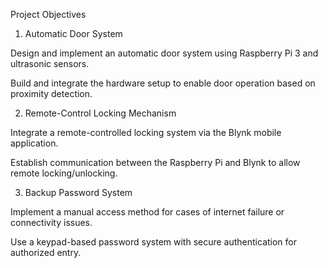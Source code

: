Project Objectives
1. Automatic Door System

Design and implement an automatic door system using Raspberry Pi 3 and ultrasonic sensors.

Build and integrate the hardware setup to enable door operation based on proximity detection.

2. Remote-Control Locking Mechanism

Integrate a remote-controlled locking system via the Blynk mobile application.

Establish communication between the Raspberry Pi and Blynk to allow remote locking/unlocking.

3. Backup Password System

Implement a manual access method for cases of internet failure or connectivity issues.

Use a keypad-based password system with secure authentication for authorized entry.
